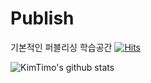 # Publish
기본적인 퍼블리싱 학습공간
[![Hits](https://hits.seeyoufarm.com/api/count/incr/badge.svg?url=https%3A%2F%2Fgithub.com%2FKimTimo%2FPublish.git&count_bg=%2379C83D&title_bg=%23555555&icon=&icon_color=%23E7E7E7&title=hits&edge_flat=false)](https://hits.seeyoufarm.com)

![KimTimo's github stats](https://github-readme-stats.vercel.app/api?username=KimTimo&show_icons=true)


